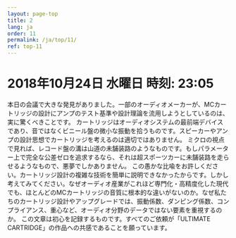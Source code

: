```yaml
---
layout: page-top
title: 2
lang: ja
order: 11
permalink: /ja/top/11/
ref: top-11
---
```



# 2018年10月24日   水曜日   時刻: 23:05 


本日の会議で大きな発見がありました。一部のオーディオメーカーが、MCカートリッジの設計にアンプのテスト基準や設計理論を流用しようとしているのは、実に驚くべきことです。
カートリッジはオーディオシステムの最前端デバイスであり、音ではなくビニール盤の微小な振動を拾うものです。スピーカーやアンプの設計思想でカートリッジを考えるのは適切ではありません。
ミクロの視点で見れば、レコード盤の溝は山道の未舗装路のようなものです。もしパラメーター上で完全な公差ゼロを追求するなら、それは超スポーツカーに未舗装路を走らせるようなもので、悪夢でしかありません。
この愚かな比喩をお許しください。カートリッジ設計の複雑な技術を簡単に説明できなかったからです。しかし考えてみてください。なぜオーディオ産業がこれほど専門化・高精度化した現代でも、ほとんどのMCカートリッジの音質に根本的な違いがないのか。なぜ私たちのカートリッジ設計やアップグレードでは、振動係数、ダンピング係数、コンプライアンス、重心など、オーディオ分野のデータではない要素を重視するのか。
この文章は初心を記録するものです。すべてのご依頼が「ULTIMATE CARTRIDGE」の作品への共感であることを願っています。
